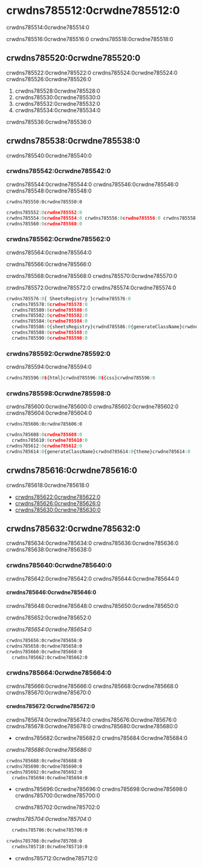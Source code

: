 # crwdns785512:0crwdne785512:0

<p class="description">crwdns785514:0crwdne785514:0</p>

crwdns785516:0crwdne785516:0 crwdns785518:0crwdne785518:0

## crwdns785520:0crwdne785520:0

crwdns785522:0crwdne785522:0 crwdns785524:0crwdne785524:0 crwdns785526:0crwdne785526:0

1. crwdns785528:0crwdne785528:0
2. crwdns785530:0crwdne785530:0
3. crwdns785532:0crwdne785532:0
4. crwdns785534:0crwdne785534:0

crwdns785536:0crwdne785536:0

## crwdns785538:0crwdne785538:0

crwdns785540:0crwdne785540:0

### crwdns785542:0crwdne785542:0

crwdns785544:0crwdne785544:0 crwdns785546:0crwdne785546:0 crwdns785548:0crwdne785548:0

`crwdns785550:0crwdne785550:0`

```js
crwdns785552:0crwdne785552:0
crwdns785554:0crwdne785554:0 crwdns785556:0crwdne785556:0 crwdns785558:0crwdne785558:0
crwdns785560:0crwdne785560:0
```

### crwdns785562:0crwdne785562:0

crwdns785564:0crwdne785564:0

crwdns785566:0crwdne785566:0

crwdns785568:0crwdne785568:0 crwdns785570:0crwdne785570:0

crwdns785572:0crwdne785572:0 crwdns785574:0crwdne785574:0

```jsx
crwdns785576:0{ SheetsRegistry }crwdne785576:0
  crwdns785578:0crwdne785578:0
  crwdns785580:0crwdne785580:0
  crwdns785582:0crwdne785582:0
  crwdns785584:0crwdne785584:0
  crwdns785586:0{sheetsRegistry}crwdnd785586:0{generateClassName}crwdnd785586:0{theme}crwdnd785586:0{sheetsManager}crwdne785586:0
  crwdns785588:0crwdne785588:0
  crwdns785590:0crwdne785590:0
```

### crwdns785592:0crwdne785592:0

crwdns785594:0crwdne785594:0

```js
crwdns785596:0${html}crwdnd785596:0${css}crwdne785596:0
```

### crwdns785598:0crwdne785598:0

crwdns785600:0crwdne785600:0 crwdns785602:0crwdne785602:0 crwdns785604:0crwdne785604:0

`crwdns785606:0crwdne785606:0`

```jsx
crwdns785608:0crwdne785608:0
  crwdns785610:0crwdne785610:0
crwdns785612:0crwdne785612:0
crwdns785614:0{generateClassName}crwdnd785614:0{theme}crwdne785614:0
```

## crwdns785616:0crwdne785616:0

crwdns785618:0crwdne785618:0

- [crwdns785622:0crwdne785622:0](crwdns785620:0crwdne785620:0)
- [crwdns785626:0crwdne785626:0](crwdns785624:0crwdne785624:0)
- [crwdns785630:0crwdne785630:0](crwdns785628:0crwdne785628:0)

## crwdns785632:0crwdne785632:0

crwdns785634:0crwdne785634:0 crwdns785636:0crwdne785636:0 crwdns785638:0crwdne785638:0

### crwdns785640:0crwdne785640:0

crwdns785642:0crwdne785642:0 crwdns785644:0crwdne785644:0

#### crwdns785646:0crwdne785646:0

crwdns785648:0crwdne785648:0 crwdns785650:0crwdne785650:0

crwdns785652:0crwdne785652:0

*crwdns785654:0crwdne785654:0*

```diff
crwdns785656:0crwdne785656:0
crwdns785658:0crwdne785658:0
crwdns785660:0crwdne785660:0
  crwdns785662:0crwdne785662:0
```

### crwdns785664:0crwdne785664:0

crwdns785666:0crwdne785666:0 crwdns785668:0crwdne785668:0 crwdns785670:0crwdne785670:0

#### crwdns785672:0crwdne785672:0

crwdns785674:0crwdne785674:0 crwdns785676:0crwdne785676:0 crwdns785678:0crwdne785678:0 crwdns785680:0crwdne785680:0

- crwdns785682:0crwdne785682:0 crwdns785684:0crwdne785684:0

*crwdns785686:0crwdne785686:0*

```diff
crwdns785688:0crwdne785688:0
crwdns785690:0crwdne785690:0
crwdns785692:0crwdne785692:0
  crwdns785694:0crwdne785694:0
```

- crwdns785696:0crwdne785696:0 crwdns785698:0crwdne785698:0 crwdns785700:0crwdne785700:0
    
    crwdns785702:0crwdne785702:0

*crwdns785704:0crwdne785704:0*

```diff
  crwdns785706:0crwdne785706:0

crwdns785708:0crwdne785708:0
  crwdns785710:0crwdne785710:0
```

- crwdns785712:0crwdne785712:0